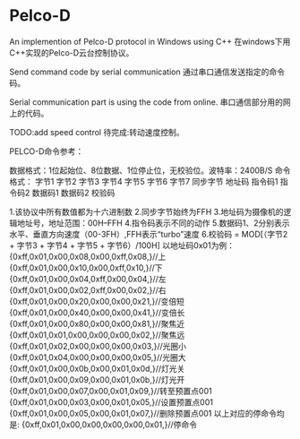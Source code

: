 Pelco-D
=======

An implemention of Pelco-D protocol in Windows using C++
在windows下用C++实现的Pelco-D云台控制协议。

Send command code by serial communication
通过串口通信发送指定的命令码。

Serial communication part is using the code from online.
串口通信部分用的网上的代码。

TODO:add speed control
待完成:转动速度控制。


PELCO-D命令参考：

数据格式：1位起始位、8位数据、1位停止位，无校验位。波特率：2400B/S
命令格式：
字节1    字节2   字节3   字节4   字节5   字节6   字节7 
同步字节 地址码  指令码1 指令码2 数据码1 数据码2 校验码

1.该协议中所有数值都为十六进制数
2.同步字节始终为FFH
3.地址码为摄像机的逻辑地址号，地址范围：00H–FFH
4.指令码表示不同的动作
5.数据码1、2分别表示水平、垂直方向速度（00-3FH）,FFH表示“turbo”速度
6.校验码 = MOD[（字节2 + 字节3 + 字节4 + 字节5 + 字节6）/100H]
以地址码0x01为例：
{0xff,0x01,0x00,0x08,0x00,0xff,0x08,}//上
{0xff,0x01,0x00,0x10,0x00,0xff,0x10,}//下
{0xff,0x01,0x00,0x04,0xff,0x00,0x04,}//左
{0xff,0x01,0x00,0x02,0xff,0x00,0x02,}//右
{0xff,0x01,0x00,0x20,0x00,0x00,0x21,}//变倍短
{0xff,0x01,0x00,0x40,0x00,0x00,0x41,}//变倍长
{0xff,0x01,0x00,0x80,0x00,0x00,0x81,}//聚焦近
{0xff,0x01,0x01,0x00,0x00,0x00,0x02,}//聚焦远
{0xff,0x01,0x02,0x00,0x00,0x00,0x03,}//光圈小
{0xff,0x01,0x04,0x00,0x00,0x00,0x05,}//光圈大
{0xff,0x01,0x00,0x0b,0x00,0x01,0x0d,}//灯光关
{0xff,0x01,0x00,0x09,0x00,0x01,0x0b,}//灯光开
{0xff,0x01,0x00,0x07,0x00,0x01,0x09,}//转至预置点001
{0xff,0x01,0x00,0x03,0x00,0x01,0x05,}//设置预置点001
{0xff,0x01,0x00,0x05,0x00,0x01,0x07,}//删除预置点001
以上对应的停命令均是:
{0xff,0x01,0x00,0x00,0x00,0x00,0x01,}//停命令
